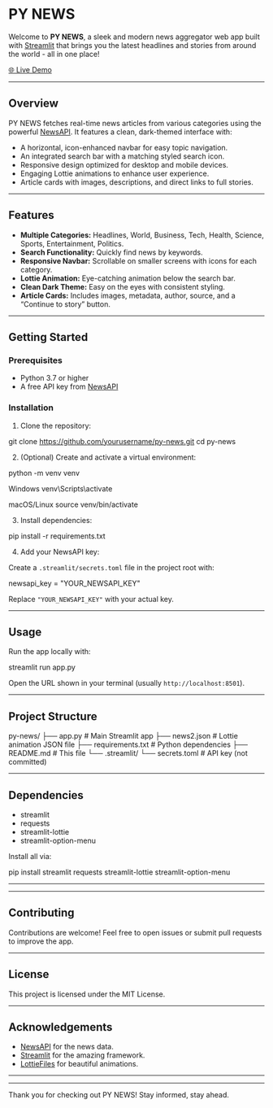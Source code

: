
# PY NEWS

Welcome to **PY NEWS**, a sleek and modern news aggregator web app built with [Streamlit](https://streamlit.io/) that brings you the latest headlines and stories from around the world - all in one place!

[🌐 Live Demo](https://py-news.streamlit.app/)

---

## Overview

PY NEWS fetches real-time news articles from various categories using the powerful [NewsAPI](https://newsapi.org/). It features a clean, dark-themed interface with:

- A horizontal, icon-enhanced navbar for easy topic navigation.
- An integrated search bar with a matching styled search icon.
- Responsive design optimized for desktop and mobile devices.
- Engaging Lottie animations to enhance user experience.
- Article cards with images, descriptions, and direct links to full stories.

---

## Features

- **Multiple Categories:** Headlines, World, Business, Tech, Health, Science, Sports, Entertainment, Politics.
- **Search Functionality:** Quickly find news by keywords.
- **Responsive Navbar:** Scrollable on smaller screens with icons for each category.
- **Lottie Animation:** Eye-catching animation below the search bar.
- **Clean Dark Theme:** Easy on the eyes with consistent styling.
- **Article Cards:** Includes images, metadata, author, source, and a “Continue to story” button.

---

## Getting Started

### Prerequisites

- Python 3.7 or higher
- A free API key from [NewsAPI](https://newsapi.org/)

### Installation

1. Clone the repository:

git clone https://github.com/yourusername/py-news.git
cd py-news


2. (Optional) Create and activate a virtual environment:

python -m venv venv

Windows
venv\Scripts\activate

macOS/Linux
source venv/bin/activate


3. Install dependencies:

pip install -r requirements.txt


4. Add your NewsAPI key:

Create a `.streamlit/secrets.toml` file in the project root with:

newsapi_key = "YOUR_NEWSAPI_KEY"


Replace `"YOUR_NEWSAPI_KEY"` with your actual key.

---

## Usage

Run the app locally with:

streamlit run app.py


Open the URL shown in your terminal (usually `http://localhost:8501`).

---

## Project Structure

py-news/
├── app.py # Main Streamlit app
├── news2.json # Lottie animation JSON file
├── requirements.txt # Python dependencies
├── README.md # This file
└── .streamlit/
└── secrets.toml # API key (not committed)


---

## Dependencies

- streamlit
- requests
- streamlit-lottie
- streamlit-option-menu

Install all via:

pip install streamlit requests streamlit-lottie streamlit-option-menu


---


---

## Contributing

Contributions are welcome! Feel free to open issues or submit pull requests to improve the app.

---

## License

This project is licensed under the MIT License.

---

## Acknowledgements

- [NewsAPI](https://newsapi.org/) for the news data.
- [Streamlit](https://streamlit.io/) for the amazing framework.
- [LottieFiles](https://lottiefiles.com/) for beautiful animations.

---


---

Thank you for checking out PY NEWS! Stay informed, stay ahead.
